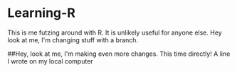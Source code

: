 # Learning-R
This is me futzing around with R. It is unlikely useful for anyone else.
Hey look at me, I'm changing stuff with a branch.

##Hey, look at me, I'm making even more changes. This time directly!
A line I wrote on my local computer
